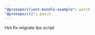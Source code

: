```yaml
---
"@prosopo/client-bundle-example": patch
"@prosopo/cli": patch
---
```


Hot fix migrate Ips script
  